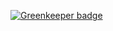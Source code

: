 

[![Greenkeeper badge](https://badges.greenkeeper.io/syzer/choo-hello-world.svg)](https://greenkeeper.io/)